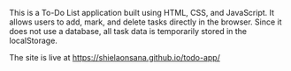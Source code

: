 This is a To-Do List application built using HTML, CSS, and JavaScript. It allows users to add, mark, and delete tasks directly in the browser. Since it does not use a database, all task data is temporarily stored in the localStorage.

The site is live at https://shielaonsana.github.io/todo-app/
